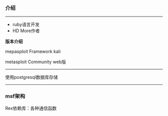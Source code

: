 ### 介绍

***

* ruby语言开发
* HD More作者

**版本介绍**

mepasploit Framework kali

metasploit Community web版

****

使用postgresql数据库存储

****

### msf架构

Rex依赖库：各种通信函数

